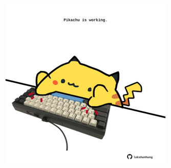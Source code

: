<!-- built at 29/12/2021, 24:17:12 UTC -->
<p align="center">
  <img width="500" height="500" src="./ReadmeImage.svg">
</p>
